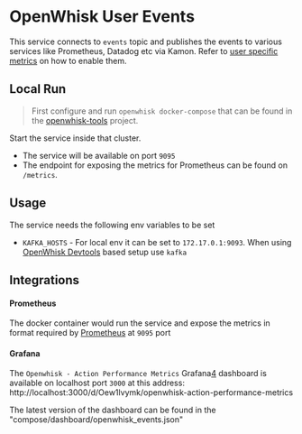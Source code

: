 # OpenWhisk User Events

This service connects to `events` topic and publishes the events to various services like Prometheus, Datadog etc via Kamon. Refer to [user specific metrics][1] on how to enable them.


## Local Run
>First configure and run `openwhisk docker-compose` that can be found in the [openwhisk-tools][2] project. 

Start the service inside that cluster. 
- The service will be available on port `9095` 
- The endpoint for exposing the metrics for Prometheus can be found on `/metrics`.

## Usage

The service needs the following env variables to be set

- `KAFKA_HOSTS` - For local env it can be set to `172.17.0.1:9093`. When using [OpenWhisk Devtools][2] based setup use `kafka`

Integrations
------------

#### Prometheus
The docker container would run the service and expose the metrics in format required by [Prometheus][3] at `9095` port

#### Grafana
The `Openwhisk - Action Performance Metrics` Grafana[4] dashboard is available on localhost port `3000` at this address: 
http://localhost:3000/d/Oew1lvymk/openwhisk-action-performance-metrics

The latest version of the dashboard can be found in the "compose/dashboard/openwhisk_events.json"

[1]: https://github.com/apache/incubator-openwhisk/blob/master/docs/metrics.md#user-specific-metrics
[2]: https://github.com/apache/incubator-openwhisk-devtools/tree/master/docker-compose
[3]: https://hub.docker.com/r/prom/prometheus/
[4]: https://hub.docker.com/r/grafana/grafana/
